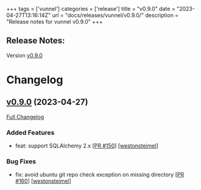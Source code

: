 +++
tags = ['vunnel']
categories = ['release']
title = "v0.9.0"
date = "2023-04-27T13:16:14Z"
url = "docs/releases/vunnel/v0.9.0/"
description = "Release notes for vunnel v0.9.0"
+++

## Release Notes:
Version [v0.9.0](https://github.com/anchore/vunnel/releases/tag/v0.9.0)

# Changelog

## [v0.9.0](https://github.com/anchore/vunnel/tree/v0.9.0) (2023-04-27)

[Full Changelog](https://github.com/anchore/vunnel/compare/v0.8.1...v0.9.0)

### Added Features

- feat: support SQLAlchemy 2.x [[PR #150](https://github.com/anchore/vunnel/pull/150)] [[westonsteimel](https://github.com/westonsteimel)]

### Bug Fixes

- fix: avoid ubuntu git repo check exception on missing directory [[PR #160](https://github.com/anchore/vunnel/pull/160)] [[westonsteimel](https://github.com/westonsteimel)]
